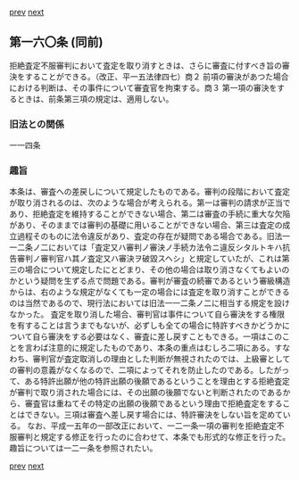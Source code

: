 [prev](/specific/markdowns/特許法/223_Mp-Ch_6-At_159.md)
[next](/specific/markdowns/特許法/225_Mp-Ch_6-At_161.md)
## 第一六〇条 (同前)
拒絶査定不服審判において査定を取り消すときは、さらに審査に付すべき旨の審決をすることができる。（改正、平一五法律四七）商２ 前項の審決があつた場合における判断は、その事件について審査官を拘束する。商３ 第一項の審決をするときは、前条第三項の規定は、適用しない。

### 旧法との関係
一一四条

### 趣旨
本条は、審査への差戻しについて規定したものである。審判の段階において査定が取り消されるのは、次のような場合が考えられる。第一は審判の請求が正当であり、拒絶査定を維持することができない場合、第二は審査の手続に重大な欠陥があり、そのままでは審判の基礎に用いることができない場合、第三は査定の成立過程そのものに法令違反があり、査定の存在が疑問である場合である。旧法一一二条ノ二においては「査定又ハ審判ノ審決ノ手続カ法令ニ違反シタルトキハ抗告審判ノ審判官ハ其ノ査定又ハ審決ヲ破毀スヘシ」と規定していたが、これは第三の場合について規定したにとどまり、その他の場合は取り消さなくてもよいのかという疑問を生ずる点で問題である。審判が審査の続審であるという審級構造からは、右のような規定がなくても一定の場合には査定を取り消すことができるのは当然であるので、現行法においては旧法一一二条ノ二に相当する規定を設けなかった。
査定を取り消した場合、審判官は事件について自ら審決をする権限を有することは言うまでもないが、必ずしも全ての場合に特許すべきかどうかについて自ら審決をする必要はなく、審査に差し戻すこともできる。一項はこのことを言わば注意的に規定したものであり、本条の重点はむしろ二項にある。すなわち、審判官が査定取消しの理由とした判断が無視されたのでは、上級審としての審判の意義がなくなるので、二項によってそれを防止したのである。したがって、ある特許出願が他の特許出願の後願であるということを理由とする拒絶査定が審判で取り消された場合には、その出願の後願でないと判断されたのであるから、審査官は重ねてその特定の出願の後願であるという理由で拒絶査定をすることはできない。三項は審査へ差し戻す場合には、特許審決をしない旨を定めている。
なお、平成一五年の一部改正において、一二一条一項の審判を拒絶査定不服審判と規定する修正を行ったのに合わせて、本条でも形式的な修正を行った。趣旨については一二一条を参照されたい。

[prev](/specific/markdowns/特許法/223_Mp-Ch_6-At_159.md)
[next](/specific/markdowns/特許法/225_Mp-Ch_6-At_161.md)